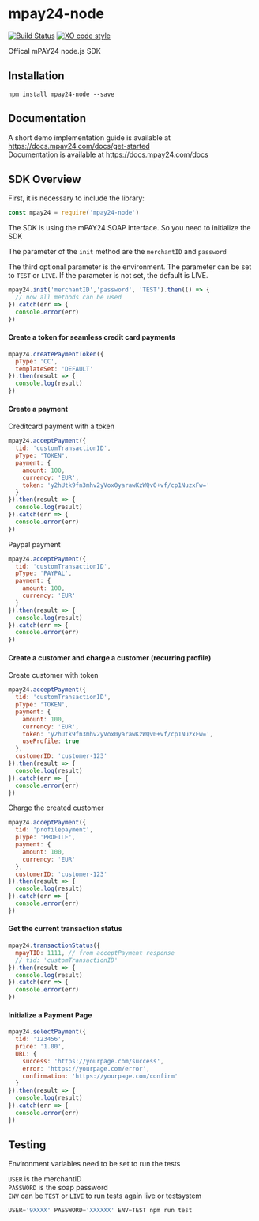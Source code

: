 # mpay24-node

[![Build Status](https://travis-ci.org/mpay24/mpay24-node.svg?branch=master)](https://travis-ci.org/mpay24/mpay24-node) [![XO code style](https://img.shields.io/badge/code_style-XO-5ed9c7.svg)](https://github.com/sindresorhus/xo)

Offical mPAY24 node.js SDK

## Installation

`npm install mpay24-node --save`

## Documentation

A short demo implementation guide is available at https://docs.mpay24.com/docs/get-started</br>
Documentation is available at https://docs.mpay24.com/docs

## SDK Overview

First, it is necessary to include the library:
```js
const mpay24 = require('mpay24-node')
```
The SDK is using the mPAY24 SOAP interface.
So you need to initialize the SDK

The parameter of the `init` method are the `merchantID` and `password`

The third optional parameter is the environment. The parameter can be set to `TEST` or `LIVE`.
If the parameter is not set, the default is LIVE.

```js
mpay24.init('merchantID','password', 'TEST').then(() => {
  // now all methods can be used
}).catch(err => {
  console.error(err)
})
```

#### Create a token for seamless credit card payments

```js
mpay24.createPaymentToken({
  pType: 'CC',
  templateSet: 'DEFAULT'
}).then(result => {
  console.log(result)
})
```

#### Create a payment

Creditcard payment with a token
```js
mpay24.acceptPayment({
  tid: 'customTransactionID',
  pType: 'TOKEN',
  payment: {
    amount: 100,
    currency: 'EUR',
    token: 'y2hUtk9fn3mhv2yVox0yarawKzWQv0+vf/cp1NuzxFw='
  }
}).then(result => {
  console.log(result)
}).catch(err => {
  console.error(err)
})
```

Paypal payment
```js
mpay24.acceptPayment({
  tid: 'customTransactionID',
  pType: 'PAYPAL',
  payment: {
    amount: 100,
    currency: 'EUR'
  }
}).then(result => {
  console.log(result)
}).catch(err => {
  console.error(err)
})
```

#### Create a customer and charge a customer (recurring profile)

Create customer with token
```js
mpay24.acceptPayment({
  tid: 'customTransactionID',
  pType: 'TOKEN',
  payment: {
    amount: 100,
    currency: 'EUR',
    token: 'y2hUtk9fn3mhv2yVox0yarawKzWQv0+vf/cp1NuzxFw=',
    useProfile: true
  },
  customerID: 'customer-123'
}).then(result => {
  console.log(result)
}).catch(err => {
  console.error(err)
})
```
Charge the created customer
```js
mpay24.acceptPayment({
  tid: 'profilepayment',
  pType: 'PROFILE',
  payment: {
    amount: 100,
    currency: 'EUR'
  },
  customerID: 'customer-123'
}).then(result => {
  console.log(result)
}).catch(err => {
  console.error(err)
})
```

#### Get the current transaction status

```js
mpay24.transactionStatus({
  mpayTID: 1111, // from acceptPayment response
  // tid: 'customTransactionID'
}).then(result => {
  console.log(result)
}).catch(err => {
  console.error(err)
})
```

#### Initialize a Payment Page

```js
mpay24.selectPayment({
  tid: '123456',
  price: '1.00',
  URL: {
    success: 'https://yourpage.com/success',
    error: 'https://yourpage.com/error',
    confirmation: 'https://yourpage.com/confirm'
  }
}).then(result => {
  console.log(result)
}).catch(err => {
  console.error(err)
})
```

## Testing
Environment variables need to be set to run the tests

`USER` is the merchantID</br>
`PASSWORD` is the soap password</br>
`ENV` can be `TEST` or `LIVE` to run tests again live or testsystem

```js
USER='9XXXX' PASSWORD='XXXXXX' ENV=TEST npm run test
```

